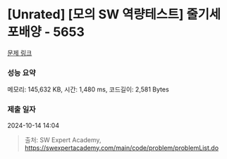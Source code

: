 # [Unrated] [모의 SW 역량테스트] 줄기세포배양 - 5653 

[문제 링크](https://swexpertacademy.com/main/code/problem/problemDetail.do?contestProbId=AWXRJ8EKe48DFAUo) 

### 성능 요약

메모리: 145,632 KB, 시간: 1,480 ms, 코드길이: 2,581 Bytes

### 제출 일자

2024-10-14 14:04



> 출처: SW Expert Academy, https://swexpertacademy.com/main/code/problem/problemList.do